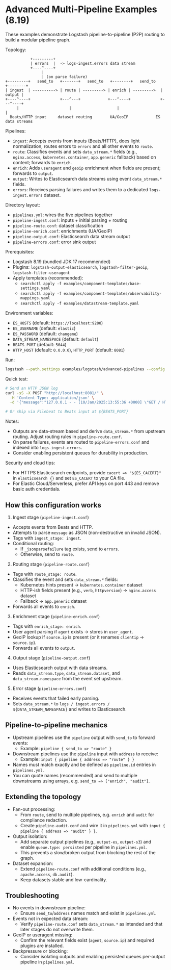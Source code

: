# Advanced Multi-Pipeline Examples (8.19)

These examples demonstrate Logstash pipeline-to-pipeline (P2P) routing to build a modular pipeline graph.

Topology:

```
           +---------+
           | errors  |  -> logs-ingest.errors data stream
           +----^----+
                |
                | (on parse failure)
+---------+   send_to   +-------+   send_to   +--------+   send_to   +--------+
| ingest  | ----------> | route | ---------> | enrich | --------->  | output |
+----^----+             +---^---+            +---^----+             +---^----+
     |                      |                    |                      |
  Beats/HTTP input     dataset routing        UA/GeoIP            ES data streams
```

Pipelines:
- `ingest`: Accepts events from inputs (Beats/HTTP), does light normalization, routes errors to `errors` and all other events to `route`.
- `route`: Classifies events and sets `data_stream.*` fields (e.g., `nginx.access`, `kubernetes.container`, `app.generic` fallback) based on content; forwards to `enrich`.
- `enrich`: Adds `useragent` and `geoip` enrichment when fields are present; forwards to `output`.
- `output`: Writes to Elasticsearch data streams using event `data_stream.*` fields.
- `errors`: Receives parsing failures and writes them to a dedicated `logs-ingest.errors` dataset.

Directory layout:
- `pipelines.yml`: wires the five pipelines together
- `pipeline-ingest.conf`: inputs + initial parsing + routing
- `pipeline-route.conf`: dataset classification
- `pipeline-enrich.conf`: enrichments (UA/GeoIP)
- `pipeline-output.conf`: Elasticsearch data stream output
- `pipeline-errors.conf`: error sink output

Prerequisites:
- Logstash 8.19 (bundled JDK 17 recommended)
- Plugins: `logstash-output-elasticsearch`, `logstash-filter-geoip`, `logstash-filter-useragent`
- Apply templates (recommended):
  - `searchctl apply -f examples/component-templates/base-settings.yaml`
  - `searchctl apply -f examples/component-templates/observability-mappings.yaml`
  - `searchctl apply -f examples/datastream-template.yaml`

Environment variables:
- `ES_HOSTS` (default: `https://localhost:9200`)
- `ES_USERNAME` (default: `elastic`)
- `ES_PASSWORD` (default: `changeme`)
- `DATA_STREAM_NAMESPACE` (default: `default`)
- `BEATS_PORT` (default: `5044`)
- `HTTP_HOST` (default: `0.0.0.0`), `HTTP_PORT` (default: `8081`)

Run:
```bash
logstash --path.settings examples/logstash/advanced-pipelines --config.reload.automatic
```

Quick test:
```bash
# Send an HTTP JSON log
curl -sS -X POST "http://localhost:8081/" \
  -H 'Content-Type: application/json' \
  -d '{"message":"127.0.0.1 - - [10/Jan/2025:13:55:36 +0000] \"GET / HTTP/1.1\" 200 123 \"-\" \"curl/8.0\"","verb":"GET","httpversion":"1.1"}'

# Or ship via Filebeat to Beats input at ${BEATS_PORT}
```

Notes:
- Outputs are data-stream based and derive `data_stream.*` from upstream routing. Adjust routing rules in `pipeline-route.conf`.
- On parse failures, events are routed to `pipeline-errors.conf` and indexed into `logs-ingest.errors`.
- Consider enabling persistent queues for durability in production.

Security and cloud tips:
- For HTTPS Elasticsearch endpoints, provide `cacert => "${ES_CACERT}"` in `elasticsearch {}` and set `ES_CACERT` to your CA file.
- For Elastic Cloud/Serverless, prefer API keys on port 443 and remove basic auth credentials.

## How this configuration works

1) Ingest stage (`pipeline-ingest.conf`)
- Accepts events from Beats and HTTP.
- Attempts to parse `message` as JSON (non-destructive on invalid JSON).
- Tags with `ingest_stage: ingest`.
- Conditional routing:
  - If `_jsonparsefailure` tag exists, send to `errors`.
  - Otherwise, send to `route`.

2) Routing stage (`pipeline-route.conf`)
- Tags with `route_stage: route`.
- Classifies the event and sets `data_stream.*` fields:
  - Kubernetes hints present → `kubernetes.container` dataset
  - HTTP-ish fields present (e.g., `verb`, `httpversion`) → `nginx.access` dataset
  - Fallback → `app.generic` dataset
- Forwards all events to `enrich`.

3) Enrichment stage (`pipeline-enrich.conf`)
- Tags with `enrich_stage: enrich`.
- User agent parsing if `agent` exists → stores in `user_agent`.
- GeoIP lookup if `source.ip` is present (or it renames `clientip` → `source.ip`).
- Forwards all events to `output`.

4) Output stage (`pipeline-output.conf`)
- Uses Elasticsearch output with data streams.
- Reads `data_stream.type`, `data_stream.dataset`, and `data_stream.namespace` from the event set upstream.

5) Error stage (`pipeline-errors.conf`)
- Receives events that failed early parsing.
- Sets `data_stream.*` to `logs / ingest.errors / ${DATA_STREAM_NAMESPACE}` and writes to Elasticsearch.

## Pipeline-to-pipeline mechanics

- Upstream pipelines use the `pipeline` output with `send_to` to forward events:
  - Example: `pipeline { send_to => "route" }`
- Downstream pipelines use the `pipeline` input with `address` to receive:
  - Example: `input { pipeline { address => "route" } }`
- Names must match exactly and be defined as `pipeline.id` entries in `pipelines.yml`.
- You can quote names (recommended) and send to multiple downstreams using arrays, e.g. `send_to => ["enrich", "audit"]`.

## Extending the topology

- Fan-out processing:
  - From `route`, send to multiple pipelines, e.g. `enrich` and `audit` for compliance redaction.
  - Create `pipeline-audit.conf` and wire it in `pipelines.yml` with `input { pipeline { address => "audit" } }`.
- Output isolation:
  - Add separate output pipelines (e.g., `output-es`, `output-s3`) and enable `queue.type: persisted` per pipeline in `pipelines.yml`.
  - This prevents a slow/broken output from blocking the rest of the graph.
- Dataset expansion:
  - Extend `pipeline-route.conf` with additional conditions (e.g., `apache.access`, `db.audit`).
  - Keep datasets stable and low-cardinality.

## Troubleshooting

- No events in downstream pipeline:
  - Ensure `send_to`/`address` names match and exist in `pipelines.yml`.
- Events not in expected data stream:
  - Verify `pipeline-route.conf` sets `data_stream.*` as intended and that later stages do not overwrite them.
- GeoIP or useragent missing:
  - Confirm the relevant fields exist (`agent`, `source.ip`) and required plugins are installed.
- Backpressure or blocking:
  - Consider isolating outputs and enabling persisted queues per-output pipeline in `pipelines.yml`.
